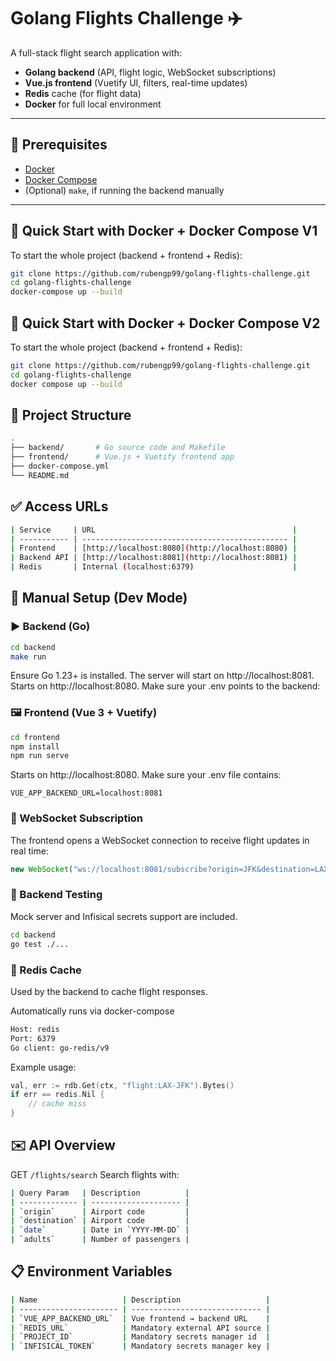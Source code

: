 # Golang Flights Challenge ✈️

A full-stack flight search application with:

- **Golang backend** (API, flight logic, WebSocket subscriptions)
- **Vue.js frontend** (Vuetify UI, filters, real-time updates)
- **Redis** cache (for flight data)
- **Docker** for full local environment

---

## 🔧 Prerequisites

- [Docker](https://www.docker.com/)
- [Docker Compose](https://docs.docker.com/compose/)
- (Optional) `make`, if running the backend manually

---

## 🚀 Quick Start with Docker + Docker Compose V1

To start the whole project (backend + frontend + Redis):

```bash
git clone https://github.com/rubengp99/golang-flights-challenge.git
cd golang-flights-challenge
docker-compose up --build
```

## 🚀 Quick Start with Docker + Docker Compose V2

To start the whole project (backend + frontend + Redis):

```bash
git clone https://github.com/rubengp99/golang-flights-challenge.git
cd golang-flights-challenge
docker compose up --build
```

## 📁 Project Structure

```bash
.
├── backend/       # Go source code and Makefile
├── frontend/      # Vue.js + Vuetify frontend app
├── docker-compose.yml
└── README.md
```


## ✅ Access URLs

```bash
| Service     | URL                                            |
| ----------- | ---------------------------------------------- |
| Frontend    | [http://localhost:8080](http://localhost:8080) |
| Backend API | [http://localhost:8081](http://localhost:8081) |
| Redis       | Internal (localhost:6379)                      |
```

## 🔧 Manual Setup (Dev Mode)
### ▶️ Backend (Go)

```bash
cd backend
make run
```

Ensure Go 1.23+ is installed. The server will start on http://localhost:8081.
Starts on http://localhost:8080. Make sure your .env points to the backend:

### 🖼️ Frontend (Vue 3 + Vuetify)

```bash
cd frontend
npm install
npm run serve
```

Starts on http://localhost:8080.
Make sure your .env file contains:

```env
VUE_APP_BACKEND_URL=localhost:8081
```

### 🔁 WebSocket Subscription
The frontend opens a WebSocket connection to receive flight updates in real time:

```js
new WebSocket("ws://localhost:8081/subscribe?origin=JFK&destination=LAX&date=2025-05-10&adults=1")
```

### 🧪 Backend Testing
Mock server and Infisical secrets support are included.

```bash
cd backend
go test ./...
```

### 💾 Redis Cache
Used by the backend to cache flight responses.

Automatically runs via docker-compose

```BASH
Host: redis
Port: 6379
Go client: go-redis/v9
```

Example usage:
```go
val, err := rdb.Get(ctx, "flight:LAX-JFK").Bytes()
if err == redis.Nil {
    // cache miss
}
```

## ✉️ API Overview
GET ``/flights/search``
Search flights with:

```bash
| Query Param   | Description          |
| ------------- | -------------------- |
| `origin`      | Airport code         |
| `destination` | Airport code         |
| `date`        | Date in `YYYY-MM-DD` |
| `adults`      | Number of passengers |
```

## 📋 Environment Variables

```bash
| Name                   | Description                   |
| ---------------------- | ----------------------------- |
| `VUE_APP_BACKEND_URL`  | Vue frontend → backend URL    |
| `REDIS_URL`            | Mandatory external API source |
| `PROJECT_ID`           | Mandatory secrets manager id  |
| `INFISICAL_TOKEN`      | Mandatory secrets manager key |
```